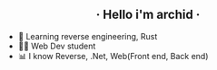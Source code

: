 <h2 align="center">
· Hello i'm archid ·
</h2>

- 🧠 Learning reverse engineering, Rust
- 👨‍🎓 Web Dev student
- 📊 I know Reverse, .Net, Web(Front end, Back end)

